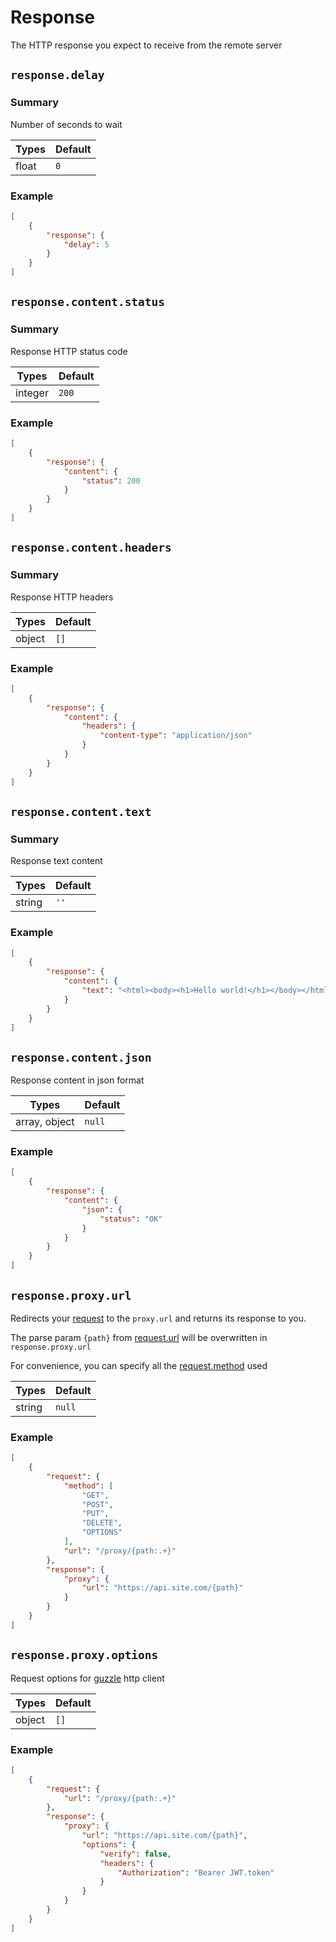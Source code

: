 # Response

The HTTP response you expect to receive from the remote server

## `response.delay`

### Summary

Number of seconds to wait

| Types | Default |
|-------|---------|
| float | `0`     |

### Example

```json
[
    {
        "response": {
            "delay": 5
        }
    }
]
```

## `response.content.status`

### Summary

Response HTTP status code

| Types   | Default |
|---------|---------|
| integer | `200`   |

### Example

```json
[
    {
        "response": {
            "content": {
                "status": 200
            }
        }
    }
]
```

## `response.content.headers`

### Summary

Response HTTP headers

| Types  | Default |
|--------|---------|
| object | `[]`    |

### Example

```json
[
    {
        "response": {
            "content": {
                "headers": {
                    "content-type": "application/json"
                }
            }
        }
    }
]
```

## `response.content.text`

### Summary

Response text content

| Types  | Default |
|--------|---------|
| string | `''`    |

### Example

```json
[
    {
        "response": {
            "content": {
                "text": "<html><body><h1>Hello world!</h1></body></html>"
            }
        }
    }
]
```

## `response.content.json`

Response content in json format

| Types         | Default |
|---------------|---------|
| array, object | `null`  |

### Example

```json
[
    {
        "response": {
            "content": {
                "json": {
                    "status": "OK"
                }
            }
        }
    }
]
```

## `response.proxy.url`

Redirects your [request](request.md) to the `proxy.url` and returns its response to you.

The parse param `{path}` from [request.url](request.md#requesturl) will be overwritten in `response.proxy.url`

For convenience, you can specify all the [request.method](request.md#requestmethod) used 

| Types  | Default |
|--------|---------|
| string | `null`  |

### Example

```json
[
    {
        "request": {
            "method": [
                "GET",
                "POST",
                "PUT",
                "DELETE",
                "OPTIONS"
            ],
            "url": "/proxy/{path:.+}"
        },
        "response": {
            "proxy": {
                "url": "https://api.site.com/{path}"
            }
        }
    }
]
```

## `response.proxy.options`

Request options for [guzzle](https://docs.guzzlephp.org/en/stable/request-options.html) http client

| Types  | Default |
|--------|---------|
| object | `[]`    |

### Example

```json
[
    {
        "request": {
            "url": "/proxy/{path:.+}"
        },
        "response": {
            "proxy": {
                "url": "https://api.site.com/{path}",
                "options": {
                    "verify": false,
                    "headers": {
                        "Authorization": "Bearer JWT.token"
                    }
                }
            }
        }
    }
]
```
